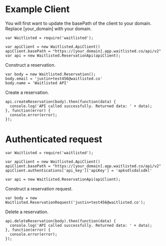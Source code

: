 # Example Client

You will first want to update the basePath of the client to your domain. Replace [your_domain] with your domain.

```
var Waitlisted = require('waitlisted');

var apiClient = new Waitlisted.ApiClient()
apiClient.basePath = "https://[your_domain].app.waitlisted.co/api/v2"
var api = new Waitlisted.ReservationApi(apiClient);
```

Construct a reservation.

```
var body = new Waitlisted.Reservation();
body.email = 'justin+test456@waitlisted.co'
body.name = 'Waitlisted API'
```

Create a reservation.

```
api.createReservation(body).then(function(data) {
  console.log('API called successfully. Returned data: ' + data);
}, function(error) {
  console.error(error);
});
```

# Authenticated request

```
var Waitlisted = require('waitlisted');

var apiClient = new Waitlisted.ApiClient()
apiClient.basePath = "https://[your_domain].app.waitlisted.co/api/v2"
apiClient.authentications['api_key']['apiKey'] = 'apksdlsdalsdkl'

var api = new Waitlisted.ReservationApi(apiClient);
```

Construct a reservation request.

```
var body = new Waitlisted.ReservationRequest('justin+test456@waitlisted.co');
```
Delete a reservation.

```
api.deleteReservation(body).then(function(data) {
  console.log('API called successfully. Returned data: ' + data);
}, function(error) {
  console.error(error);
});
```
